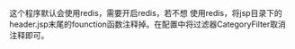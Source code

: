 这个程序默认会使用redis，需要开启redis，若不想
使用redis，将jsp目录下的header.jsp末尾的founction函数注释掉。在配置中将过滤器CategoryFilter取消注释即可。



